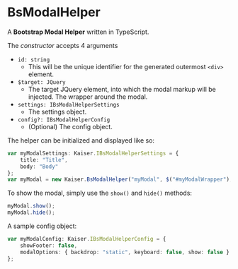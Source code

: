# BsModalHelper

A **Bootstrap Modal Helper** written in TypeScript.

The _constructor_ accepts 4 arguments
  - `id: string`
    - This will be the unique identifier for the generated outermost `<div>` element. 
  - `$target: JQuery`
    - The target JQuery element, into which the modal markup will be injected. The wrapper around the modal.
  - `settings: IBsModalHelperSettings`
    - The settings object.
  - `config?: IBsModalHelperConfig`
    - (Optional) The config object.

The helper can be initialized and displayed like so:
```ts
var myModalSettings: Kaiser.IBsModalHelperSettings = {
    title: "Title",
    body: "Body"
};
var myModal = new Kaiser.BsModalHelper("myModal", $("#myModalWrapper"), myModalSettings);
```

To show the modal, simply use the `show()` and `hide()` methods:
```ts
myModal.show();
myModal.hide();
```

A sample config object:
```ts
var myModalConfig: Kaiser.IBsModalHelperConfig = {
    showFooter: false,
    modalOptions: { backdrop: "static", keyboard: false, show: false }
};
```
    

